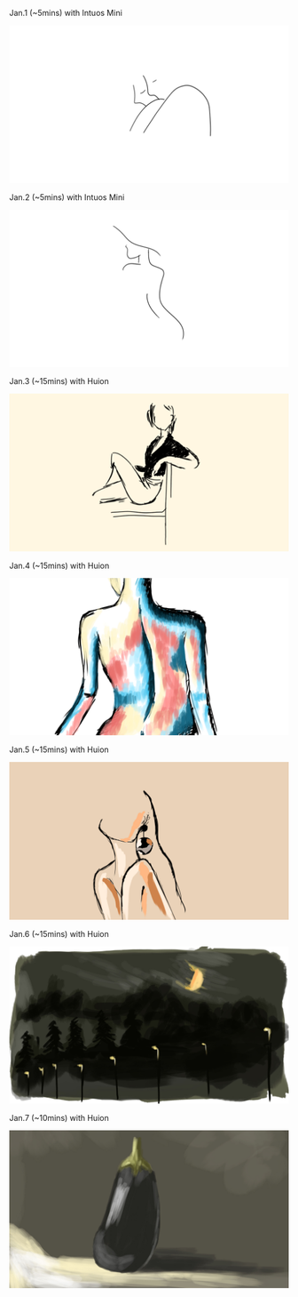 Jan.1 (~5mins) with Intuos Mini

![Wedding](1.jpg)

Jan.2 (~5mins) with Intuos Mini

![Waiting](2.jpg)

Jan.3 (~15mins) with Huion 

![Girl](3.jpg)

Jan.4 (~15mins) with Huion

![Back](4.jpg)

Jan.5 (~15mins) with Huion

![Head](5.jpg)

Jan.6 (~15mins) with Huion

![Lamp](6.jpg)

Jan.7 (~10mins) with Huion

![Eggplant](7.jpg)

